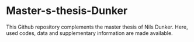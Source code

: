 # Master-s-thesis-Dunker
This Github repository complements the master thesis of Nils Dunker. Here, used codes, data and supplementary information are made available. 
